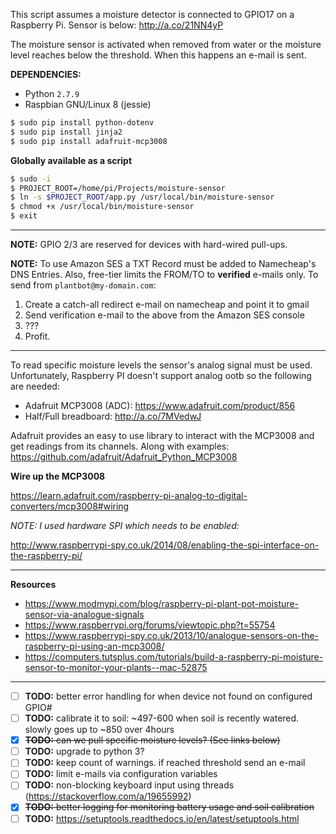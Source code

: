 This script assumes a moisture detector is connected to GPIO17 on a Raspberry Pi. Sensor is below:
http://a.co/21NN4yP

The moisture sensor is activated when removed from water or the moisture level reaches
below the threshold. When this happens an e-mail is sent.

**DEPENDENCIES:**
- Python `2.7.9`
- Raspbian GNU/Linux 8 (jessie)
```bash
$ sudo pip install python-dotenv
$ sudo pip install jinja2
$ sudo pip install adafruit-mcp3008
```

**Globally available as a script**
```bash
$ sudo -i
$ PROJECT_ROOT=/home/pi/Projects/moisture-sensor
$ ln -s $PROJECT_ROOT/app.py /usr/local/bin/moisture-sensor
$ chmod +x /usr/local/bin/moisture-sensor
$ exit
```

--------------------

**NOTE:** GPIO 2/3 are reserved for devices with hard-wired pull-ups.

**NOTE:** To use Amazon SES a TXT Record must be added to Namecheap's DNS Entries. Also, free-tier limits the FROM/TO to **verified** e-mails only. To send from `plantbot@my-domain.com`:

1. Create a catch-all redirect e-mail on namecheap and point it to gmail
2. Send verification e-mail to the above from the Amazon SES console
3. ???
4. Profit.

--------------------

To read specific moisture levels the sensor's analog signal must be used. Unfortunately, Raspberry PI doesn't support analog ootb so the following are needed:
- Adafruit MCP3008 (ADC): https://www.adafruit.com/product/856
- Half/Full breadboard: http://a.co/7MVedwJ

Adafruit provides an easy to use library to interact with the MCP3008 and get readings from its channels. Along with examples:
https://github.com/adafruit/Adafruit_Python_MCP3008

**Wire up the MCP3008**

https://learn.adafruit.com/raspberry-pi-analog-to-digital-converters/mcp3008#wiring

*NOTE: I used hardware SPI which needs to be enabled:*

http://www.raspberrypi-spy.co.uk/2014/08/enabling-the-spi-interface-on-the-raspberry-pi/

--------------------

**Resources**

- https://www.modmypi.com/blog/raspberry-pi-plant-pot-moisture-sensor-via-analogue-signals
- https://www.raspberrypi.org/forums/viewtopic.php?t=55754
- https://www.raspberrypi-spy.co.uk/2013/10/analogue-sensors-on-the-raspberry-pi-using-an-mcp3008/
- https://computers.tutsplus.com/tutorials/build-a-raspberry-pi-moisture-sensor-to-monitor-your-plants--mac-52875

--------------------

- [ ] **TODO:** better error handling for when device not found on configured GPIO#
- [ ] **TODO:** calibrate it to soil: ~497-600 when soil is recently watered. slowly goes up to ~850 over 4hours
- [x] ~~**TODO:** can we pull specific moisture levels? (See links below)~~
- [ ] **TODO:** upgrade to python 3?
- [ ] **TODO:** keep count of warnings. if reached threshold send an e-mail
- [ ] **TODO:** limit e-mails via configuration variables
- [ ] **TODO:** non-blocking keyboard input using threads (https://stackoverflow.com/a/19655992)
- [x] ~~**TODO:** better logging for monitoring battery usage and soil calibration~~
- [ ] **TODO:** https://setuptools.readthedocs.io/en/latest/setuptools.html